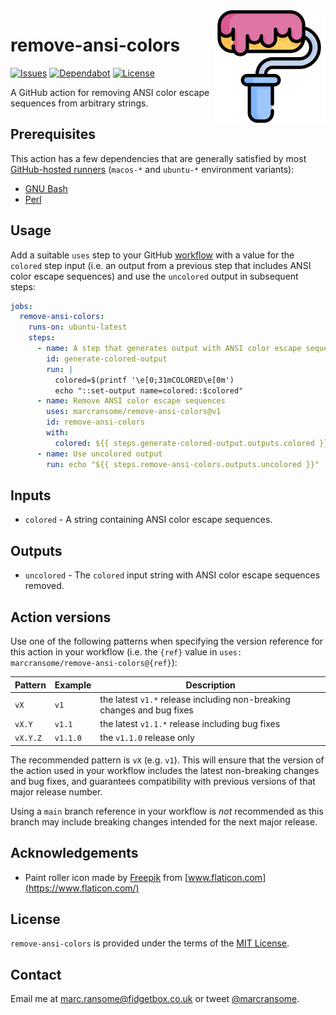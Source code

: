 <img alt="paint" src="images/paint-roller.png" width="180" align="right">

# remove-ansi-colors

[![Issues](https://img.shields.io/github/issues/marcransome/remove-ansi-colors)](https://github.com/marcransome/remove-ansi-colors/issues/) [![Dependabot](https://img.shields.io/badge/dependabot-active-brightgreen.svg)](https://github.com/marcransome/remove-ansi-colors/network/dependencies) [![License](https://img.shields.io/badge/license-MIT-blue)](https://opensource.org/licenses/mit-license.php)

A GitHub action for removing ANSI color escape sequences from arbitrary strings.

## Prerequisites

This action has a few dependencies that are generally satisfied by most [GitHub-hosted runners](https://docs.github.com/en/actions/using-github-hosted-runners/about-github-hosted-runners) (`macos-*` and `ubuntu-*` environment variants):

* [GNU Bash](https://www.gnu.org/software/bash/)
* [Perl](https://www.perl.org)

## Usage

Add a suitable `uses` step to your GitHub [workflow](https://docs.github.com/en/actions/reference/workflow-syntax-for-github-actions) with a value for the `colored` step input (i.e. an output from a previous step that includes ANSI color escape sequences) and use the `uncolored` output in subsequent steps:

```yaml
jobs:
  remove-ansi-colors:
    runs-on: ubuntu-latest
    steps:
      - name: A step that generates output with ANSI color escape sequences
        id: generate-colored-output
        run: |
          colored=$(printf '\e[0;31mCOLORED\e[0m')
          echo "::set-output name=colored::$colored"
      - name: Remove ANSI color escape sequences
        uses: marcransome/remove-ansi-colors@v1
        id: remove-ansi-colors
        with:
          colored: ${{ steps.generate-colored-output.outputs.colored }}
      - name: Use uncolored output
        run: echo "${{ steps.remove-ansi-colors.outputs.uncolored }}"
```

## Inputs

* `colored` - A string containing ANSI color escape sequences.

## Outputs

* `uncolored` - The `colored` input string with ANSI color escape sequences removed.

## Action versions

Use one of the following patterns when specifying the version reference for this action in your workflow (i.e. the `{ref}` value in `uses: marcransome/remove-ansi-colors@{ref}`):

| Pattern  | Example   | Description                                                            |
|----------|-----------|------------------------------------------------------------------------|
| `vX`     | `v1`      | the latest `v1.*` release including non-breaking changes and bug fixes |
| `vX.Y`   | `v1.1`    | the latest `v1.1.*` release including bug fixes                        |
| `vX.Y.Z` | `v1.1.0`  | the `v1.1.0` release only                                              |

The recommended pattern is `vX` (e.g. `v1`). This will ensure that the version of the action used in your workflow includes the latest non-breaking changes and bug fixes, and guarantees compatibility with previous versions of that major release number.

Using a `main` branch reference in your workflow is _not_ recommended as this branch may include breaking changes intended for the next major release.

## Acknowledgements

* Paint roller icon made by [Freepik](https://www.flaticon.com/authors/freepik) from [www.flaticon.com](https://www.flaticon.com/)

## License
`remove-ansi-colors` is provided under the terms of the [MIT License](https://opensource.org/licenses/mit-license.php).

## Contact
Email me at [marc.ransome@fidgetbox.co.uk](mailto:marc.ransome@fidgetbox.co.uk) or tweet [@marcransome](http://www.twitter.com/marcransome).

